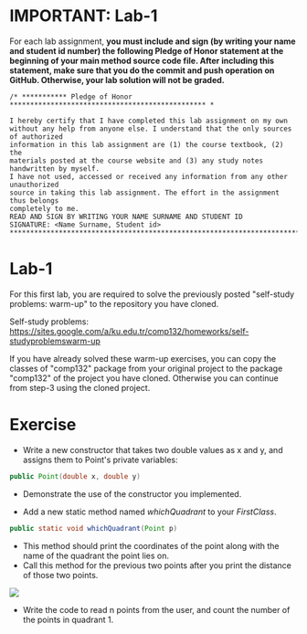# IMPORTANT: Lab-1

For each lab assignment, **you must include and sign (by writing your name and student id number) the following Pledge of Honor statement at the beginning of your main method source code file. After including this statement, make sure that you do the commit and push operation on GitHub. Otherwise, your lab solution will not be graded.**
```
/* *********** Pledge of Honor ************************************************ *

I hereby certify that I have completed this lab assignment on my own
without any help from anyone else. I understand that the only sources of authorized
information in this lab assignment are (1) the course textbook, (2) the
materials posted at the course website and (3) any study notes handwritten by myself.
I have not used, accessed or received any information from any other unauthorized
source in taking this lab assignment. The effort in the assignment thus belongs
completely to me.
READ AND SIGN BY WRITING YOUR NAME SURNAME AND STUDENT ID
SIGNATURE: <Name Surname, Student id>
********************************************************************************/
```
# Lab-1

For this first lab, you are required to solve the previously posted "self-study problems: warm-up" to the repository you have cloned.

Self-study problems: https://sites.google.com/a/ku.edu.tr/comp132/homeworks/self-studyproblemswarm-up  

If you have already solved these warm-up exercises, you can copy the classes of "comp132" package from your original project to the package "comp132" of the project you have cloned. Otherwise you can continue from step-3 using the cloned project. 


# Exercise

- Write a new constructor that takes two double values as x and y, and assigns them to Point's private variables: 
```java 
public Point(double x, double y)
```
- Demonstrate the use of the constructor you implemented.

- Add a new static method named *whichQuadrant* to your *FirstClass*.
```java
public static void whichQuadrant(Point p)
```
- This method should print the coordinates of the point along with the name of the quadrant the point lies on.
- Call this method for the previous two points after you print the distance of those two points.

![](https://github.com/Comp132Classroom/spring22-lab1/blob/main/CP3.png)

- Write the code to read n points from the user, and count the number of the points in quadrant 1.
